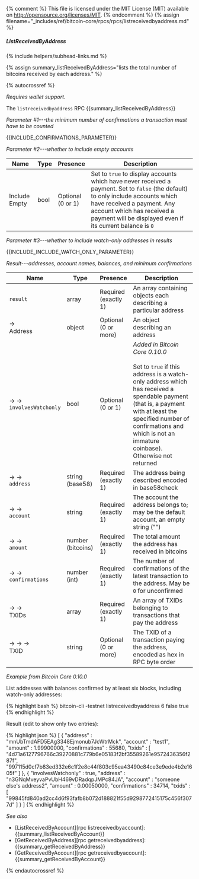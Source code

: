 {% comment %}
This file is licensed under the MIT License (MIT) available on
http://opensource.org/licenses/MIT.
{% endcomment %}
{% assign filename="_includes/ref/bitcoin-core/rpcs/rpcs/listreceivedbyaddress.md" %}

##### ListReceivedByAddress
{% include helpers/subhead-links.md %}

{% assign summary_listReceivedByAddress="lists the total number of bitcoins received by each address." %}

{% autocrossref %}

*Requires wallet support.*

The `listreceivedbyaddress` RPC {{summary_listReceivedByAddress}}

*Parameter #1---the minimum number of confirmations a transaction must have to be counted*

{{INCLUDE_CONFIRMATIONS_PARAMETER}}

*Parameter #2---whether to include empty accounts*

| Name               | Type            | Presence                    | Description
|--------------------|-----------------|-----------------------------|----------------
| Include Empty      | bool            | Optional<br>(0 or 1)        | Set to `true` to display accounts which have never received a payment.  Set to `false` (the default) to only include accounts which have received a payment.  Any account which has received a payment will be displayed even if its current balance is `0`

*Parameter #3---whether to include watch-only addresses in results*

{{INCLUDE_INCLUDE_WATCH_ONLY_PARAMETER}}

*Result---addresses, account names, balances, and minimum confirmations*

| Name                       | Type              | Presence                    | Description
|----------------------------|-------------------|-----------------------------|----------------
| `result`                   | array             | Required<br>(exactly 1)     | An array containing objects each describing a particular address
| →<br>Address               | object            | Optional<br>(0 or more)     | An object describing an address
| → →<br>`involvesWatchonly` | bool              | Optional<br>(0 or 1)        | *Added in Bitcoin Core 0.10.0*<br><br>Set to `true` if this address is a watch-only address which has received a spendable payment (that is, a payment with at least the specified number of confirmations and which is not an immature coinbase).  Otherwise not returned
| → →<br>`address`           | string (base58)   | Required<br>(exactly 1)     | The address being described encoded in base58check
| → →<br>`account`           | string            | Required<br>(exactly 1)     | The account the address belongs to; may be the default account, an empty string ("")
| → →<br>`amount`            | number (bitcoins) | Required<br>(exactly 1)     | The total amount the address has received in bitcoins
| → →<br>`confirmations`     | number (int)      | Required<br>(exactly 1)     | The number of confirmations of the latest transaction to the address.  May be `0` for unconfirmed
| → →<br>TXIDs               | array             | Required<br>(exactly 1)     | An array of TXIDs belonging to transactions that pay the address
| → → →<br>TXID              | string            | Optional<br>(0 or more)     | The TXID of a transaction paying the address, encoded as hex in RPC byte order

*Example from Bitcoin Core 0.10.0*

List addresses with balances confirmed by at least six blocks, including
watch-only addresses:

{% highlight bash %}
bitcoin-cli -testnet listreceivedbyaddress 6 false true
{% endhighlight %}

Result (edit to show only two entries):

{% highlight json %}
[
    {
        "address" : "mnUbTmdAFD5EAg3348Ejmonub7JcWtrMck",
        "account" : "test1",
        "amount" : 1.99900000,
        "confirmations" : 55680,
        "txids" : [
            "4d71a6127796766c39270881c779b6e05183f2bf35589261e9572436356f287f",
            "997115d0cf7b83ed332e6c1f2e8c44f803c95ea43490c84ce3e9ede4b2e1605f"
        ]
    },
    {
        "involvesWatchonly" : true,
        "address" : "n3GNqMveyvaPvUbH469vDRadqpJMPc84JA",
        "account" : "someone else's address2",
        "amount" : 0.00050000,
        "confirmations" : 34714,
        "txids" : [
            "99845fd840ad2cc4d6f93fafb8b072d188821f55d9298772415175c456f3077d"
        ]
    }
]
{% endhighlight %}

*See also*

* [ListReceivedByAccount][rpc listreceivedbyaccount]: {{summary_listReceivedByAccount}}
* [GetReceivedByAddress][rpc getreceivedbyaddress]: {{summary_getReceivedByAddress}}
* [GetReceivedByAccount][rpc getreceivedbyaccount]: {{summary_getReceivedByAccount}}


{% endautocrossref %}
